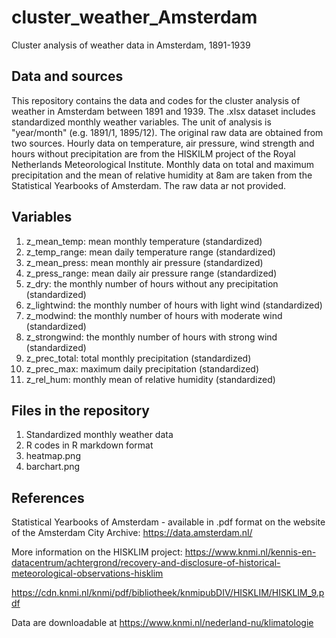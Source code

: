 # cluster_weather_Amsterdam
Cluster analysis of weather data in Amsterdam, 1891-1939

## Data and sources
This repository contains the data and codes for the cluster analysis of weather in Amsterdam between 1891 and 1939. The .xlsx dataset includes standardized monthly weather variables. The unit of analysis is "year/month" (e.g. 1891/1, 1895/12). The original raw data are obtained from two sources. Hourly data on temperature, air pressure, wind strength and hours without precipitation are from the HISKILM project of the Royal Netherlands Meteorological Institute. Monthly data on total and maximum precipitation and the mean of relative humidity at 8am are taken from the Statistical Yearbooks of Amsterdam. The raw data ar not provided. 

## Variables
1. z_mean_temp: mean monthly temperature (standardized)
2. z_temp_range: mean daily temperature range (standardized)
3. z_mean_press: mean monthly air pressure (standardized)
4. z_press_range: mean daily air pressure range (standardized)
5. z_dry: the monthly number of hours without any precipitation (standardized)
6. z_lightwind: the monthly number of hours with light wind (standardized)
7. z_modwind: the monthly number of hours with moderate wind (standardized)
8. z_strongwind: the monthly number of hours with strong wind (standardized)
9. z_prec_total: total monthly precipitation (standardized)
10. z_prec_max: maximum daily precipitation (standardized)
11. z_rel_hum: monthly mean of relative humidity (standardized)

## Files in the repository
1. Standardized monthly weather data
2. R codes in R markdown format
3. heatmap.png
4. barchart.png


## References

Statistical Yearbooks of Amsterdam - available in .pdf format on the website of the Amsterdam City Archive: https://data.amsterdam.nl/

More information on the HISKLIM project: https://www.knmi.nl/kennis-en-datacentrum/achtergrond/recovery-and-disclosure-of-historical-meteorological-observations-hisklim

https://cdn.knmi.nl/knmi/pdf/bibliotheek/knmipubDIV/HISKLIM/HISKLIM_9.pdf

Data are downloadable at https://www.knmi.nl/nederland-nu/klimatologie


